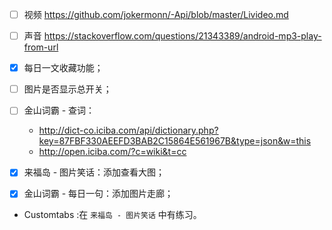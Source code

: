 
- [ ] 视频 https://github.com/jokermonn/-Api/blob/master/Livideo.md
- [ ] 声音 https://stackoverflow.com/questions/21343389/android-mp3-play-from-url

- [x] 每日一文收藏功能；
- [ ] 图片是否显示总开关；
- [ ] 金山词霸 - 查词：
    - http://dict-co.iciba.com/api/dictionary.php?key=87FBF330AEEFD3BAB2C15864E561967B&type=json&w=this
    - http://open.iciba.com/?c=wiki&t=cc

- [x] 来福岛 - 图片笑话：添加查看大图；
- [x] 金山词霸 - 每日一句：添加图片走廊；

- Customtabs :在 `来福岛 - 图片笑话` 中有练习。
